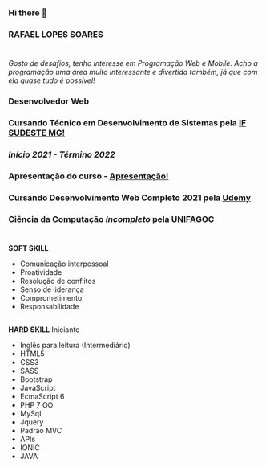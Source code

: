 ### Hi there 👋

<!--
**rlsoares86/rlsoares86** is a ✨ _special_ ✨ repository because its `README.md` (this file) appears on your GitHub profile.

Here are some ideas to get you started:

- 🔭 I’m currently working on ...
- 🌱 I’m currently learning ...
- 👯 I’m looking to collaborate on ...
- 🤔 I’m looking for help with ...
- 💬 Ask me about ...
- 📫 How to reach me: ...
- 😄 Pronouns: ...
- ⚡ Fun fact: ...
-->
### RAFAEL LOPES SOARES <h1>
  _Gosto de desafios, tenho interesse em Programação Web e Mobile. Acho a programação uma área muito interessante e divertida também, já que com ela quase tudo é possível!_
### **Desenvolvedor Web** <h3>
### Cursando Técnico em Desenvolvimento de Sistemas pela [IF SUDESTE MG!](https://www.ifsudestemg.edu.br/)<h3> 
### *Início 2021 - Término 2022* <h3>
### Apresentação do curso - [Apresentação!](https://sig.ifsudestemg.edu.br/sigaa/public/curso/portal.jsf?id=1973721&lc=pt_BR&nivel=T)<h3>
### Cursando Desenvolvimento Web Completo 2021 pela [Udemy](https://www.udemy.com/course/web-completo/) <h3>
### Ciência da Computação _Incompleto_ pela [UNIFAGOC](https://unifagoc.edu.br/) <h3>
  ### <h1>
  


   **SOFT SKILL** 
  * Comunicação interpessoal    
  * Proatividade                
  * Resolução de conflitos
  * Senso de liderança
  * Comprometimento
  * Responsabilidade
  
  ### <h2>
  **HARD SKILL** Iniciante
  * Inglês para leitura (Intermediário)
  * HTML5 
  * CSS3 
  * SASS 
  * Bootstrap
  * JavaScript 
  * EcmaScript 6 
  * PHP 7 OO 
  * MySql 
  * Jquery 
  * Padrão MVC
  * APIs
  * IONIC
  * JAVA 
  
